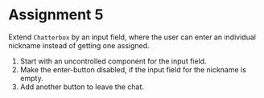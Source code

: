 # Assignment 5
Extend `Chatterbox` by an input field, where the user can enter an individual nickname instead of getting one assigned.
1. Start with an uncontrolled component for the input field.
2. Make the enter-button disabled, if the input field for the nickname is empty.
3. Add another button to leave the chat.